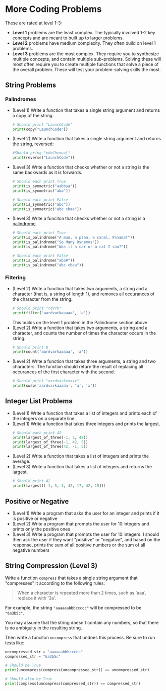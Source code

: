 # More Coding Problems

These are rated at level 1-3:

- **Level 1** problems are the least complex. The typically involved 1-2 key concepts and are meant to built up to larger problems.
- **Level 2** problems have medium complexity. They often build on level 1 problems.
- **Level 3** problems are the most complex. They require you to synthesize multiple concepts, and contain multiple sub-problems. Solving these will most often require you to create multiple functions that solve a piece of the overall problem. These will test your problem-solving skills the most.

## String Problems

### Palindromes

- (Level 1) Write a function that takes a single string argument and returns a copy of the string:
    ```python
    # Should print "LaunchCode"
    print(copy("LaunchCode"))
    ```
- (Level 2) Write a function that takes a single string argument and returns the string, reversed:
    ```python
    #Should pring "edoChcnuaL"
    print(reverse("LaunchCode"))
- (Level 3) Write a function that checks whether or not a string is the same backwards as it is forwards.
    ```python
    # Should each print True
    print(is_symmetric("aabbaa"))
    print(is_symmetric("aba"))

    # Should each print False
    print(is_symmetric("abc"))
    print(is_symmetric("abc cbaa"))
    ```
- (Level 3) Write a funciton that checks whether or not a string is a [palindrome](https://en.wikipedia.org/wiki/Palindrome).
    ```python
    # Should each print True
    print(is_palindrome("A man, a plan, a canal, Panama!"))
    print(is_palindrome("So Many Dynamos"))
    print(is_palindrome("Was it a car or a cat I saw?"))

    # Should each print False
    print(is_palindrome("aba#"))
    print(is_palindrome("abc cbaa"))
    ```

### Filtering

- (Level 2) Write a function that takes two arguments, a string and a character (that is, a string of length 1), and removes all occurances of the character from the string.
    ```python
    # Should print "rdvrk"
    print(filter('aardvarkaaaaa', 'a'))
    ```
    This builds on the level 1 problem in the Palindrome section above.
- (Level 2) Write a function that takes two arguments, a string and a character, and counts the number of times the character occurs in the string.
    ```python
    # Should print 8
    print(count('aardvarkaaaaa', 'a'))
    ```
- (Level 2) Write a function that takes three arguments, a string and two characters. The function should return the result of replacing all occurances of the first character with the second.
    ```python
    # Should print "xxrdvxrkxxxxx"
    print(swap('aardvarkaaaaa', 'a', 'x'))
    ```
## Integer List Problems

- (Level 1) Write a function that takes a list of integers and prints each of the integers on a separate line.
- (Level 1) Write a function that takes three integers and prints the largest.
    ```python
    # Should each print 42
    print(largest_of_three(-1, 5, 42))
    print(largest_of_three(-1, 42, 5))
    print(largest_of_three(42, -1, 5))
    ```
- (Level 2) Write a function that takes a list of integers and prints the average.
- (Level 3) Write a function that takes a list of integers and returns the largest.
    ```python
    # Should print 42
    print(largest([-1, 5, 3, 42, 17, 42, 19]))
    ```

## Positive or Negative

- (Level 1) Write a program that asks the user for an integer and prints if it is positive or negative
- (Level 2) Write a program that prompts the user for 10 integers and prints only the positive ones
- (Level 3) Write a program that prompts the user for 10 integers. I should then ask the user if they want "positive" or "negative", and based on the response, prints the sum of all positive numbers or the sum of all negative numbers

## String Compression (Level 3)

Write a function `compress` that takes a single string argument that "compresses" it according to the following rules:

> When a character is repeated more than 2 times, such as 'aaa', replace it with '3a'.

For example, the string `"aaaaaabbbccccc"` will be compressed to be `"6a3b5c"`.

You may assume that the string doesn't contain any numbers, so that there is no ambiguity in the resulting string.

Then write a funciton `uncompress` that undoes this process. Be sure to run tests like:

```python
uncompressed_str = "aaaaaabbbccccc"
compressed_str = "6a3b5c"

# Should be True
print(uncompress(compress(uncompressed_str)) == uncompressed_str)

# Should also be True
print(compress(uncompress(compressed_str)) == compressed_str)
```

